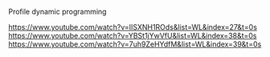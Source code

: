 Profile dynamic programming

https://www.youtube.com/watch?v=IISXNH1ROds&list=WL&index=27&t=0s
https://www.youtube.com/watch?v=YBSt1jYwVfU&list=WL&index=38&t=0s
https://www.youtube.com/watch?v=7uh9ZeHYdfM&list=WL&index=39&t=0s